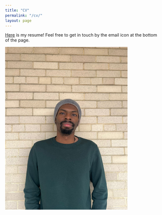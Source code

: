 ```yaml
---
title: "CV"
permalink: "/cv/"
layout: page
---
```

[Here](CV.pdf) is my resume! Feel free to get in touch by the email icon at the bottom of the page.

<img src="/assets/images/Headshot.jpg" width="400">
